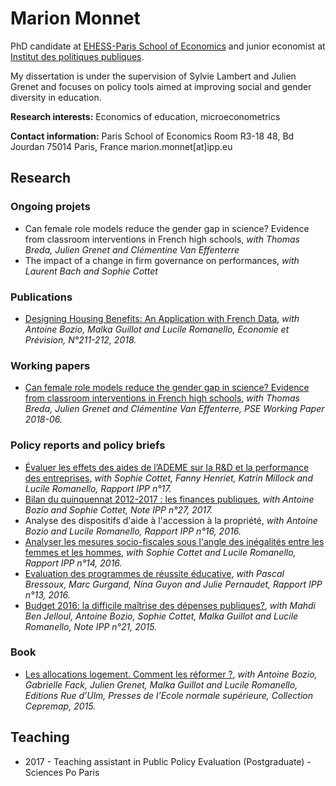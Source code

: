 # Marion Monnet 

PhD candidate at [EHESS-Paris School of Economics](https://www.parisschoolofeconomics.eu/) and junior economist at [Institut des politiques publiques](https://www.ipp.eu/).

My dissertation is under the supervision of Sylvie Lambert and Julien Grenet and focuses on policy tools aimed at improving social and gender diversity in education. 

**Research interests:** Economics of education, microeconometrics

**Contact information:**
Paris School of Economics 
Room R3-18
48, Bd Jourdan
75014 Paris, France
marion.monnet[at]ipp.eu

## Research

### Ongoing projets

- Can female role models reduce the gender gap in science? Evidence from classroom interventions in French high schools, _with Thomas Breda, Julien Grenet and Clémentine Van Effenterre_
- The impact of a change in firm governance on performances, _with Laurent Bach and Sophie Cottet_

### Publications
- [Designing Housing Benefits: An Application with French Data](https://www.cairn.info/revue-economie-et-prevision.htm), _with Antoine Bozio, Malka Guillot and Lucile Romanello, Economie et Prévision, N°211-212, 2018._
### Working papers 
- [Can female role models reduce the gender gap in science? Evidence from classroom interventions in French high schools](https://halshs.archives-ouvertes.fr/halshs-01713068/document), _with Thomas Breda, Julien Grenet and Clémentine Van Effenterre, PSE Working Paper 2018-06._

### Policy reports and policy briefs
- [Évaluer les effets des aides de l’ADEME sur la R&D et la performance des entreprises](https://www.ipp.eu/publication/evaluation-intermediaire-aides-programme-investissement-avenir-ademe/), _with Sophie Cottet, Fanny Henriet, Katrin Millock and Lucile Romanello, Rapport IPP  n°17._
- [Bilan du quinquennat 2012-2017 : les finances publiques](https://www.ipp.eu/publication/n27-bilan-du-quinquennat-2012-2017-les-finances-publiques/), _with Antoine Bozio and Sophie Cottet, Note IPP n°27, 2017._
- Analyse des dispositifs d'aide à l'accession à la propriété, _with Antoine Bozio and Lucile Romanello, Rapport IPP n°16, 2016._
- [Analyser les mesures socio-fiscales sous l'angle des inégalités entre les femmes et les hommes](https://www.ipp.eu/publication/mars-2016-analyser-mesures-socio-fiscales-angle-inegalites-femmes-hommes/), _with Sophie Cottet and Lucile Romanello, Rapport IPP n°14, 2016._
- [Evaluation des programmes de réussite éducative](https://www.ipp.eu/publication/mars-2016-evaluation-programmes-reussite-educative-pre/), _with Pascal Bressoux, Marc Gurgand, Nina Guyon and Julie Pernaudet,  Rapport IPP n°13, 2016._
- [Budget 2016: la difficile maîtrise des dépenses publiques?](https://www.ipp.eu/publication/n21-budget-2016-la-difficile-maitrise-des-depenses-publiques/), _with Mahdi Ben Jelloul, Antoine Bozio, Sophie Cottet, Malka Guillot and Lucile Romanello, Note IPP n°21, 2015._

### Book
- [Les allocations logement. Comment les réformer ?](http://www.cepremap.fr/depot/opus/OPUS38.pdf), _with Antoine Bozio, Gabrielle Fack, Julien Grenet, Malka Guillot and Lucile Romanello, Editions Rue d’Ulm, Presses de l’Ecole normale supérieure, Collection Cepremap, 2015._

## Teaching 
- 2017 - Teaching assistant in Public Policy Evaluation (Postgraduate) - Sciences Po Paris

